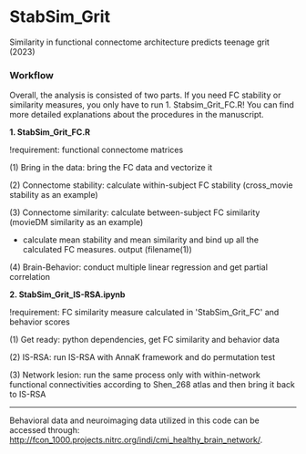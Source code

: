 # StabSim_Grit

Similarity in functional connectome architecture predicts teenage grit (2023)


### Workflow ###

Overall, the analysis is consisted of two parts. If you need FC stability or similarity measures, you only have to run 1. Stabsim_Grit_FC.R! You can find more detailed explanations about the procedures in the manuscript.

**1. StabSim_Grit_FC.R**

!requirement: functional connectome matrices

(1) Bring in the data: bring the FC data and vectorize it

(2) Connectome stability: calculate within-subject FC stability (cross_movie stability as an example)

(3) Connectome similarity: calculate between-subject FC similarity (movieDM similarity as an example)

- calculate mean stability and mean similarity and bind up all the calculated FC measures. output (filename(1)) 

(4) Brain-Behavior: conduct multiple linear regression and get partial correlation



**2. StabSim_Grit_IS-RSA.ipynb**

!requirement: FC similarity measure calculated in 'StabSim_Grit_FC' and behavior scores

(1) Get ready: python dependencies, get FC similarity and behavior data

(2) IS-RSA: run IS-RSA with AnnaK framework and do permutation test

(3) Network lesion: run the same process only with within-network functional connectivities according to Shen_268 atlas and then bring it back to IS-RSA



-----------------------------------------------------------------------------------


Behavioral data and neuroimaging data utilized in this code can be accessed through: http://fcon_1000.projects.nitrc.org/indi/cmi_healthy_brain_network/.
